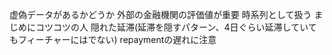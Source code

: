 虚偽データがあるかどうか
外部の金融機関の評価値が重要
時系列として扱う
まじめにコツコツの人
隠れた延滞(延滞を隠すパターン、4日ぐらい延滞していてもフィーチャーにはでない)
repaymentの遅れに注意
